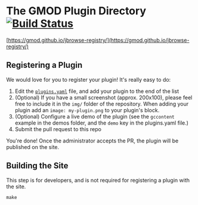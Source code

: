 # The GMOD Plugin Directory [![Build Status](https://travis-ci.org/GMOD/jbrowse-registry.svg?branch=master)](https://travis-ci.org/GMOD/jbrowse-registry)

[https://gmod.github.io/jbrowse-registry/](https://gmod.github.io/jbrowse-registry/)

## Registering a Plugin

We would love for you to register your plugin! It's really easy to do:

1. Edit the [`plugins.yaml`](https://github.com/GMOD/jbrowse-registry/edit/master/plugins.yaml)
   file, and add your plugin to the end of the list
2. (Optional) If you have a small screenshot (approx. 200x100), please
   feel free to include it in the `img/` folder of the repository. When
   adding your plugin add an `image: my-plugin.png` to your plugin's
   block.
3. (Optional) Configure a live demo of the plugin (see the `gccontent` example in the demos folder, and the `demo` key in the plugins.yaml file.)
4. Submit the pull request to this repo

You're done! Once the administrator accepts the PR, the plugin will be published on the site.

## Building the Site

This step is for developers, and is not required for registering a plugin with the site.

```
make
```
